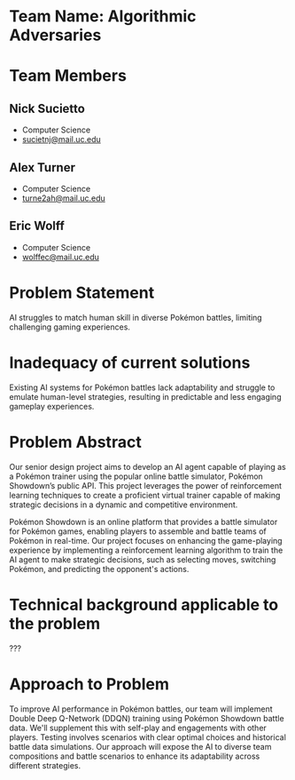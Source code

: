 # Team Name: Algorithmic Adversaries

# Team Members
## Nick Sucietto
- Computer Science
- sucietnj@mail.uc.edu
## Alex Turner
- Computer Science
- turne2ah@mail.uc.edu
## Eric Wolff
- Computer Science
- wolffec@mail.uc.edu

# Problem Statement
AI struggles to match human skill in diverse Pokémon battles, limiting challenging gaming experiences.

# Inadequacy of current solutions
Existing AI systems for Pokémon battles lack adaptability and struggle to emulate human-level strategies, resulting in predictable and less engaging gameplay experiences.

# Problem Abstract
Our senior design project aims to develop an AI agent capable of playing as a Pokémon trainer using the popular online battle simulator, Pokémon Showdown’s public API. This project leverages the power of reinforcement learning techniques to create a proficient virtual trainer capable of making strategic decisions in a dynamic and competitive environment.

Pokémon Showdown is an online platform that provides a battle simulator for Pokémon games, enabling players to assemble and battle teams of Pokémon in real-time. Our project focuses on enhancing the game-playing experience by implementing a reinforcement learning algorithm to train the AI agent to make strategic decisions, such as selecting moves, switching Pokémon, and predicting the opponent's actions.

# Technical background applicable to the problem
???

# Approach to Problem
To improve AI performance in Pokémon battles, our team will implement Double Deep Q-Network (DDQN) training using Pokémon Showdown battle data. We'll supplement this with self-play and engagements with other players. Testing involves scenarios with clear optimal choices and historical battle data simulations. Our approach will expose the AI to diverse team compositions and battle scenarios to enhance its adaptability across different strategies.
